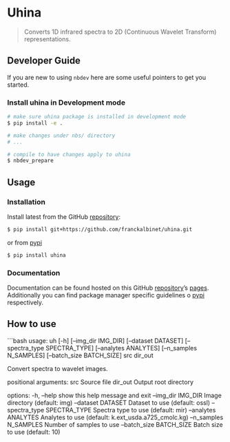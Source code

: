 # Uhina


<!-- WARNING: THIS FILE WAS AUTOGENERATED! DO NOT EDIT! -->

> Converts 1D infrared spectra to 2D (Continuous Wavelet Transform)
> representations.

## Developer Guide

If you are new to using `nbdev` here are some useful pointers to get you
started.

### Install uhina in Development mode

``` sh
# make sure uhina package is installed in development mode
$ pip install -e .

# make changes under nbs/ directory
# ...

# compile to have changes apply to uhina
$ nbdev_prepare
```

## Usage

### Installation

Install latest from the GitHub
[repository](https://github.com/franckalbinet/uhina):

``` sh
$ pip install git+https://github.com/franckalbinet/uhina.git
```

or from [pypi](https://pypi.org/project/uhina/)

``` sh
$ pip install uhina
```

### Documentation

Documentation can be found hosted on this GitHub
[repository](https://github.com/franckalbinet/uhina)’s
[pages](https://franckalbinet.github.io/uhina/). Additionally you can
find package manager specific guidelines o
[pypi](https://pypi.org/project/uhina/) respectively.

## How to use

\`\`\`bash usage: uh \[-h\] \[–img_dir IMG_DIR\] \[–dataset DATASET\]
\[–spectra_type SPECTRA_TYPE\] \[–analytes ANALYTES\] \[–n_samples
N_SAMPLES\] \[–batch_size BATCH_SIZE\] src dir_out

Convert spectra to wavelet images.

positional arguments: src Source file dir_out Output root directory

options: -h, –help show this help message and exit –img_dir IMG_DIR
Image directory (default: img) –dataset DATASET Dataset to use (default:
ossl) –spectra_type SPECTRA_TYPE Spectra type to use (default: mir)
–analytes ANALYTES Analytes to use (default: k.ext_usda.a725_cmolc.kg)
–n_samples N_SAMPLES Number of samples to use –batch_size BATCH_SIZE
Batch size to use (default: 10)
